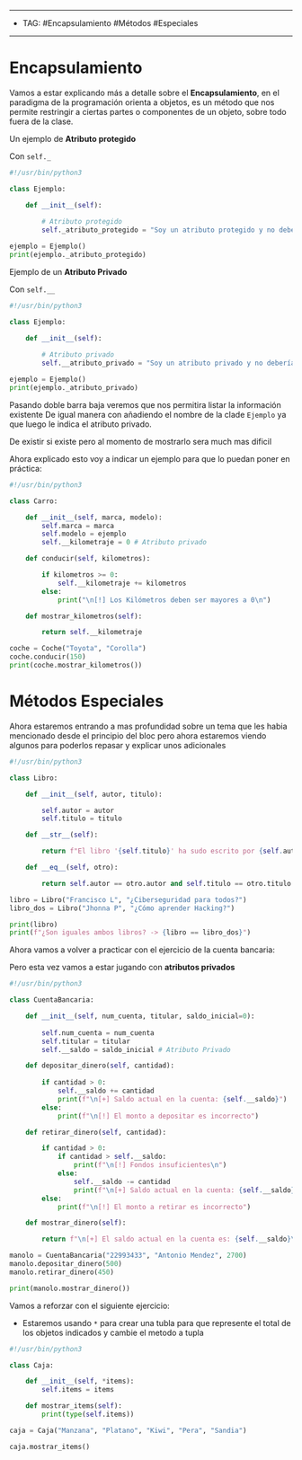 
----
- TAG: #Encapsulamiento #Métodos #Especiales
----
# Encapsulamiento

Vamos a estar explicando más a detalle sobre el **Encapsulamiento**, en el paradigma de la programación orienta a objetos, es un método que nos permite restringir a ciertas partes o componentes de un objeto, sobre todo fuera de la clase.

Un ejemplo de **Atributo protegido**

Con `self._`

```python
#!/usr/bin/python3

class Ejemplo: 

	def __init__(self):
	
		# Atributo protegido
		self._atributo_protegido = "Soy un atributo protegido y no deberías poder verme"

ejemplo = Ejemplo()
print(ejemplo._atributo_protegido)
```

Ejemplo de un **Atributo Privado**

Con `self.__`

```python
#!/usr/bin/python3

class Ejemplo: 

	def __init__(self):
	
		# Atributo privado
		self.__atributo_privado = "Soy un atributo privado y no deberías poder verme"

ejemplo = Ejemplo()
print(ejemplo._atributo_privado)
```

Pasando doble barra baja veremos que nos permitira listar la información existente
De igual manera con añadiendo el nombre de la clade `Ejemplo` ya que luego le indica el atributo privado.

De existir si existe pero al momento de mostrarlo sera much mas dificil 

Ahora explicado esto voy a indicar un ejemplo para que lo puedan poner en práctica:

```python
#!/usr/bin/python3

class Carro:

	def __init__(self, marca, modelo):
		self.marca = marca
		self.modelo = ejemplo 
		self.__kilometraje = 0 # Atributo privado

	def conducir(self, kilometros):

		if kilometros >= 0:
			self.__kilometraje += kilometros
		else:
			print("\n[!] Los Kilómetros deben ser mayores a 0\n")

	def mostrar_kilometros(self):

		return self.__kilometraje

coche = Coche("Toyota", "Corolla")
coche.conducir(150)
print(coche.mostrar_kilometros())
```

# Métodos Especiales

Ahora estaremos entrando a mas profundidad sobre un tema que les habia mencionado desde el principio del bloc pero ahora estaremos viendo algunos para poderlos repasar y explicar unos adicionales 

```python
#!/usr/bin/python3

class Libro:

	def __init__(self, autor, titulo):

		self.autor = autor
		self.titulo = titulo

	def __str__(self):

		return f"El libro '{self.titulo}' ha sudo escrito por {self.autor}"

	def __eq__(self, otro):

		return self.autor == otro.autor and self.titulo == otro.titulo

libro = Libro("Francisco L", "¿Ciberseguridad para todos?")
libro_dos = Libro("Jhonna P", "¿Cómo aprender Hacking?")

print(libro)
print(f"¿Son iguales ambos libros? -> {libro == libro_dos}")
```

Ahora vamos a volver a practicar con el ejercicio de la cuenta bancaria:

Pero esta vez vamos a estar jugando con **atributos privados**

```python
#!/usr/bin/python3

class CuentaBancaria:

	def __init__(self, num_cuenta, titular, saldo_inicial=0):
	
		self.num_cuenta = num_cuenta
		self.titular = titular
		self.__saldo = saldo_inicial # Atributo Privado

	def depositar_dinero(self, cantidad):
	
		if cantidad > 0:
			self.__saldo += cantidad
			print(f"\n[+] Saldo actual en la cuenta: {self.__saldo}")
		else:
			print(f"\n[!] El monto a depositar es incorrecto")

	def retirar_dinero(self, cantidad):

		if cantidad > 0:
			if cantidad > self.__saldo:
				print(f"\n[!] Fondos insuficientes\n")
			else:
				self.__saldo -= cantidad
				print(f"\n[+] Saldo actual en la cuenta: {self.__saldo}")
		else:
			print(f"\n[!] El monto a retirar es incorrecto")

	def mostrar_dinero(self):

		return f"\n[+] El saldo actual en la cuenta es: {self.__saldo}\n"

manolo = CuentaBancaria("22993433", "Antonio Mendez", 2700)
manolo.depositar_dinero(500)
manolo.retirar_dinero(450)

print(manolo.mostrar_dinero())
```

Vamos a reforzar con el siguiente ejercicio: 

- Estaremos usando `*` para crear una tubla para que represente el total de los objetos indicados y cambie el metodo a tupla 

```python
#!/usr/bin/python3

class Caja:

	def __init__(self, *items):
		self.items = items

	def mostrar_items(self):
		print(type(self.items))

caja = Caja("Manzana", "Platano", "Kiwi", "Pera", "Sandia")

caja.mostrar_items()
```